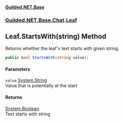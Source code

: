 
#### [Guilded.NET.Base](Guilded_NET_Base 'Guilded_NET_Base')
### [Guilded.NET.Base.Chat](Guilded_NET_Base#Guilded_NET_Base_Chat 'Guilded.NET.Base.Chat').[Leaf](Leaf 'Guilded.NET.Base.Chat.Leaf')
## Leaf.StartsWith(string) Method
Returns whether the leaf's text starts with given string.  
```csharp
public bool StartsWith(string value);
```

#### Parameters
<a name='Guilded_NET_Base_Chat_Leaf_StartsWith(string)_value'></a>
`value` [System.String](https://docs.microsoft.com/en-us/dotnet/api/System.String 'System.String')  
Value that is potentially at the start
  

#### Returns
[System.Boolean](https://docs.microsoft.com/en-us/dotnet/api/System.Boolean 'System.Boolean')  
Text starts with string

